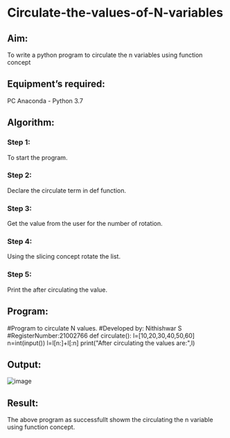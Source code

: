 # Circulate-the-values-of-N-variables
## Aim:
To write a python program to circulate the n variables using function concept
## Equipment’s required:
PC
Anaconda - Python 3.7
## Algorithm: 
### Step 1:
To start the program.

### Step 2:
Declare the circulate term in def function.

### Step 3: 
Get the value from the user for the number of rotation.

### Step 4: 
Using the slicing concept rotate the list.

### Step 5: 
Print the after circulating the value.

## Program:

#Program to circulate N values.
#Developed by: Nithishwar S
#RegisterNumber:21002766
def circulate():
 l=[10,20,30,40,50,60]
 n=int(input())
 l=l[n:]+l[:n]
print("After circulating the values are:",l)

## Output:
![image](https://user-images.githubusercontent.com/94164665/144269633-aa9b134d-1f42-4190-874f-5d053e9ea9b8.png)


## Result:
The above program as successfullt showm the circulating the n variable using function concept.
